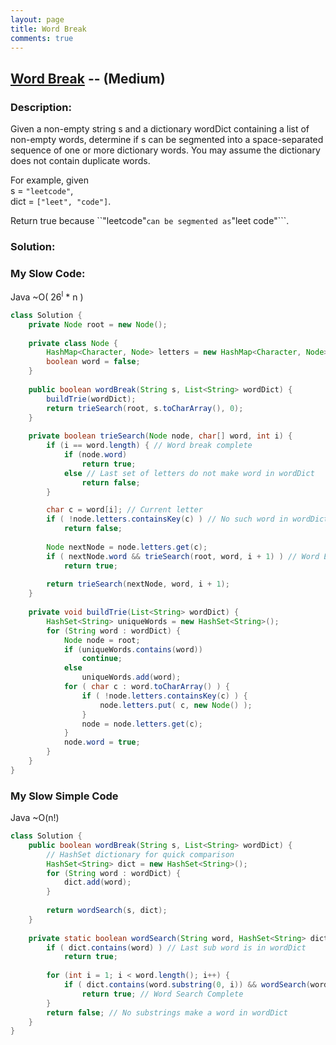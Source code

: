 ```yaml
---
layout: page
title: Word Break
comments: true
---
```


## [Word Break](https://leetcode.com/problems/word-break/description/) -- (Medium)

### Description:
Given a non-empty string s and a dictionary wordDict containing a list of non-empty words, determine if s can be segmented into a space-separated sequence of one or more dictionary words. You may assume the dictionary does not contain duplicate words.  
  
For example, given  
s = ```"leetcode"```,  
dict = ```["leet", "code"]```.  
  
Return true because ``"leetcode"``` can be segmented as ```"leet code"```.  
  
### Solution:

    
### My Slow Code:  
Java  ~O( 26<sup>l</sup> * n )  
```java
class Solution {
    private Node root = new Node();
    
    private class Node {
        HashMap<Character, Node> letters = new HashMap<Character, Node>();
        boolean word = false;
    }
    
    public boolean wordBreak(String s, List<String> wordDict) {
        buildTrie(wordDict);
        return trieSearch(root, s.toCharArray(), 0);
    }
    
    private boolean trieSearch(Node node, char[] word, int i) {
        if (i == word.length) { // Word break complete
            if (node.word)
                return true;
            else // Last set of letters do not make word in wordDict
                return false;
        }

        char c = word[i]; // Current letter        
        if ( !node.letters.containsKey(c) ) // No such word in wordDict
            return false;
        
        Node nextNode = node.letters.get(c);
        if ( nextNode.word && trieSearch(root, word, i + 1) ) // Word Break
            return true;
        
        return trieSearch(nextNode, word, i + 1);
    }
    
    private void buildTrie(List<String> wordDict) {
        HashSet<String> uniqueWords = new HashSet<String>();
        for (String word : wordDict) {
            Node node = root;
            if (uniqueWords.contains(word))
                continue;
            else
                uniqueWords.add(word);
            for ( char c : word.toCharArray() ) {
                if ( !node.letters.containsKey(c) ) {
                    node.letters.put( c, new Node() );
                }
                node = node.letters.get(c);
            }
            node.word = true;
        }
    }
}
```

### My Slow Simple Code
Java ~O(n!)
```java
class Solution {
    public boolean wordBreak(String s, List<String> wordDict) {
        // HashSet dictionary for quick comparison
        HashSet<String> dict = new HashSet<String>();
        for (String word : wordDict) {
            dict.add(word);
        }
        
        return wordSearch(s, dict);
    }
    
    private static boolean wordSearch(String word, HashSet<String> dict) {
        if ( dict.contains(word) ) // Last sub word is in wordDict
            return true;
        
        for (int i = 1; i < word.length(); i++) {
            if ( dict.contains(word.substring(0, i)) && wordSearch(word.substring(i), dict) )
                return true; // Word Search Complete
        }
        return false; // No substrings make a word in wordDict
    }
}
```
